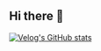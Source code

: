 ## Hi there 👋
[![Velog's GitHub stats](https://velog-readme-stats.vercel.app/api?name=gyfla)](https://velog.io/@gyfla/posts)


<!--
**HyorimJo/HyorimJo** is a ✨ _special_ ✨ repository because its `README.md` (this file) appears on your GitHub profile.

Here are some ideas to get you started:

- 🔭 I’m currently working on ...
- 🌱 I’m currently learning ...
- 👯 I’m looking to collaborate on ...
- 🤔 I’m looking for help with ...
- 💬 Ask me about ...
- 📫 How to reach me: ...
- 😄 Pronouns: ...
- ⚡ Fun fact: ...
-->
